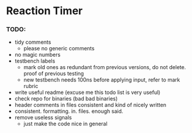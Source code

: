 # Reaction Timer

### TODO:
- tidy comments
    - please no generic comments
- no magic numbers
- testbench labels
    - mark old ones as redundant from previous versions, do not delete. proof of previous testing
    - new testbench needs 100ns before applying input, refer to mark rubric
- write useful readme (excuse me this todo list is very useful)
- check repo for binaries (bad bad binaries)
- header comments in files consistent and kind of nicely written
- consistent. formatting. in. files. enough said.
- remove useless signals
    - just make the code nice in general
